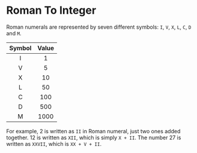 # Roman To Integer

Roman numerals are represented by seven different symbols: ```I```, ```V```, ```X```, ```L```, ```C```, ```D``` and ```M```.



| Symbol |      Value     |
|:----------:|:-------------:|
| I  |  1   |
| V  |  5   | 
|  X |  10  |
|  L |  50   |
|  C  |    100   |
|  D   |   500    |
|  M   |   1000    |

For example, 2 is written as ```II``` in Roman numeral, just two ones added together. 12 is written as ```XII```, which is simply ```X + II```. The number 27 is written as ```XXVII```, which is ```XX + V + II```.
